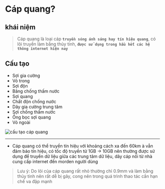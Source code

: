 # Cáp quang?
## khái niệm
  > Cáp quang là loại cáp **`truyền sóng ánh sáng hay tín hiệu quang`**, có lõi truyền làm bằng thủy tinh, **`được sử dụng trong hầu hết các hệ thông internet hiện nay`**

## Cấu tạo
- Sợi gia cường
- Vỏ trong
- Sợi độn
- Băng chống thấm nước
- Sợi quang
- Chất độn chống nước
- Dây gia cường trung tâm
- Sợi chống thấm nước
- Ống bọc sợi quang
- Vỏ ngoài


![cấu tạo cáp quang](https://codelearn.io/Media/Default/BasicNetworking/2.7.jpg)

---

- Cáp quang có thể truyền tín hiệu với khoảng cách xa đến 60km à vẫn đảm bảo tín hiệu, có tốc độ truyền từ 1GB -> 10GB nên thường được sử dụng để truyền dữ liệu giữa các trung tâm dữ liệu, dây cáp nối từ nhà cung cấp internet đến morden người dùng

> Lưu ý: Do lõi của cáp quang rất nhỏ thường chỉ 0.9mm và làm bằng thủy tinh nên rất dễ bị gãy, cong nên trong quá trình thao tác cần hạn chế va đập mạnh